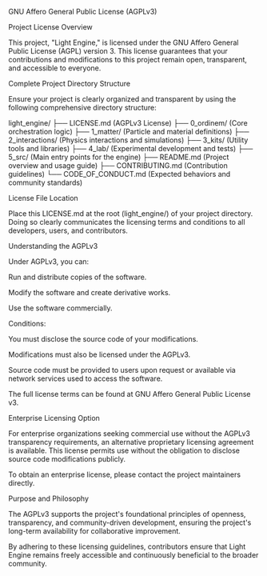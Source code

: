 GNU Affero General Public License (AGPLv3)

Project License Overview

This project, "Light Engine," is licensed under the GNU Affero General Public License (AGPL) version 3. This license guarantees that your contributions and modifications to this project remain open, transparent, and accessible to everyone.

Complete Project Directory Structure

Ensure your project is clearly organized and transparent by using the following comprehensive directory structure:

light_engine/
├── LICENSE.md (AGPLv3 License)
├── 0_ordinem/ (Core orchestration logic)
├── 1_matter/ (Particle and material definitions)
├── 2_interactions/ (Physics interactions and simulations)
├── 3_kits/ (Utility tools and libraries)
├── 4_lab/ (Experimental development and tests)
├── 5_src/ (Main entry points for the engine)
├── README.md (Project overview and usage guide)
├── CONTRIBUTING.md (Contribution guidelines)
└── CODE_OF_CONDUCT.md (Expected behaviors and community standards)

License File Location

Place this LICENSE.md at the root (light_engine/) of your project directory. Doing so clearly communicates the licensing terms and conditions to all developers, users, and contributors.

Understanding the AGPLv3

Under AGPLv3, you can:

Run and distribute copies of the software.

Modify the software and create derivative works.

Use the software commercially.

Conditions:

You must disclose the source code of your modifications.

Modifications must also be licensed under the AGPLv3.

Source code must be provided to users upon request or available via network services used to access the software.

The full license terms can be found at GNU Affero General Public License v3.

Enterprise Licensing Option

For enterprise organizations seeking commercial use without the AGPLv3 transparency requirements, an alternative proprietary licensing agreement is available. This license permits use without the obligation to disclose source code modifications publicly.

To obtain an enterprise license, please contact the project maintainers directly.

Purpose and Philosophy

The AGPLv3 supports the project's foundational principles of openness, transparency, and community-driven development, ensuring the project's long-term availability for collaborative improvement.

By adhering to these licensing guidelines, contributors ensure that Light Engine remains freely accessible and continuously beneficial to the broader community.

